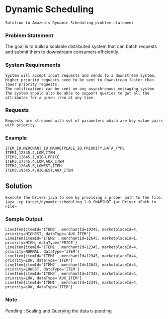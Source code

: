 # Dynamic Scheduling
    Solution to Amazon's Dynamic Scheduling problem statement

### Problem Statement
The goal is to build a scalable distributed system that can batch requests and submit them to downstream consumers efficiently.
### System Requirements
    System will accept input requests and sends to a downstream system.
    Higher priority requests need to be sent to downstream faster than lower priority requests.
    The notifications can be sent on any asynchronous messaging system
    The system should also be able to support queries to get all the attributes for a given item at any time
### Requests
    Requests are streamed with set of parameters which are key value pairs with priority.
### Example
    ITEM_ID,MERCHANT_ID,MARKETPLACE_ID,PRIORITY,DATA_TYPE
    ITEM1,12345,4,LOW,ITEM
    ITEM2,12645,1,HIGH,PRICE
    ITEM3,17345,4,LOW,AUX_ITEM
    ITEM2,12645,5,LOWEST,ITEM
    ITEM3,19345,4,HIGHEST,AUX_ITEM

## Solution
    Execute the Driver.java to see by providing a proper path to the file. 
    java -cp target/dynamic-scheduling-1.0-SNAPSHOT.jar Driver <Path to File> 
    
### Sample Output
    LineItem{itemId='ITEM3', merchantId=19345, marketplaceId=4, priority=HIGHEST, dataType='AUX_ITEM'}
    LineItem{itemId='ITEM2', merchantId=12645, marketplaceId=1, priority=HIGH, dataType='PRICE'}
    LineItem{itemId='ITEM1', merchantId=12345, marketplaceId=4, priority=NORMAL, dataType='ITEM'}
    LineItem{itemId='ITEM1', merchantId=12345, marketplaceId=4, priority=LOW, dataType='ITEM'}
    LineItem{itemId='ITEM2', merchantId=12645, marketplaceId=5, priority=LOWEST, dataType='ITEM'}
    LineItem{itemId='ITEM3', merchantId=17345, marketplaceId=4, priority=LOW, dataType='AUX_ITEM'}
    LineItem{itemId='ITEM1', merchantId=12345, marketplaceId=4, priority=LOW, dataType='ITEM'}
    
### Note
Pending : Scaling and Querying the data is pending